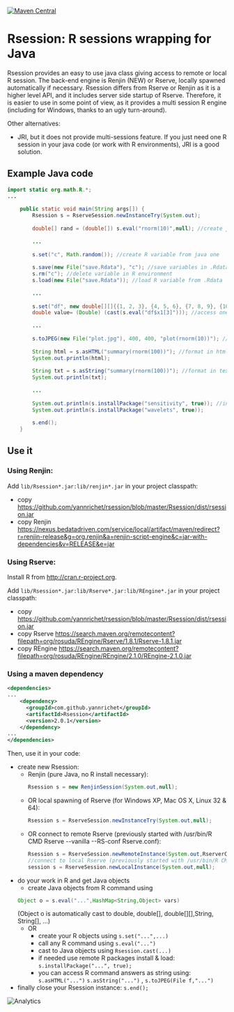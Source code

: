 [![Maven Central](https://maven-badges.herokuapp.com/maven-central/com.github.yannrichet/Rsesion/badge.svg?style=flat)](http://search.maven.org/#search|ga|1|g%3ARsession)

# Rsession: R sessions wrapping for Java #

Rsession provides an easy to use java class giving access to remote or local R session. The back-end engine is Renjin (NEW) or Rserve, locally spawned automatically if necessary.
Rsession differs from Rserve or Renjin as it is a higher level API, and it includes server side startup of Rserve. Therefore, it is easier to use in some point of view, as it provides a multi session R engine (including for Windows, thanks to an ugly turn-around).

Other alternatives:
  * JRI, but it does not provide multi-sessions feature. If you just need one R session in your java code (or work with R environments), JRI is a good solution.

## Example Java code ##
```java
import static org.math.R.*;
...
 
    public static void main(String args[]) {
        Rsession s = RserveSession.newInstanceTry(System.out);
 
        double[] rand = (double[]) s.eval("rnorm(10)",null); //create java variable from R command
 
        ...
 
        s.set("c", Math.random()); //create R variable from java one
 
        s.save(new File("save.Rdata"), "c"); //save variables in .Rdata
        s.rm("c"); //delete variable in R environment
        s.load(new File("save.Rdata")); //load R variable from .Rdata
 
        ...
 
        s.set("df", new double[][]{{1, 2, 3}, {4, 5, 6}, {7, 8, 9}, {10, 11, 12}}, "x1", "x2", "x3"); //create data frame from given vectors
        double value= (Double) (cast(s.eval("df$x1[3]"))); //access one value in data frame
 
        ...
 
        s.toJPEG(new File("plot.jpg"), 400, 400, "plot(rnorm(10))"); //create jpeg file from R graphical command (like plot)
 
        String html = s.asHTML("summary(rnorm(100))"); //format in html using R2HTML
        System.out.println(html);
 
        String txt = s.asString("summary(rnorm(100))"); //format in text
        System.out.println(txt);
 
        ...
 
        System.out.println(s.installPackage("sensitivity", true)); //install and load R package
        System.out.println(s.installPackage("wavelets", true));
 
        s.end();
    }
```
## Use it ##

### Using Renjin: ###

Add `lib/Rsession*.jar:lib/renjin*.jar` in your project classpath: 
  * copy https://github.com/yannrichet/rsession/blob/master/Rsession/dist/rsession.jar
  * copy Renjin https://nexus.bedatadriven.com/service/local/artifact/maven/redirect?r=renjin-release&g=org.renjin&a=renjin-script-engine&c=jar-with-dependencies&v=RELEASE&e=jar

### Using Rserve: ###

Install R from http://cran.r-project.org.

Add `lib/Rsession*.jar:lib/Rserve*.jar:lib/REngine*.jar` in your project classpath: 
  * copy https://github.com/yannrichet/rsession/blob/master/Rsession/dist/rsession.jar
  * copy Rserve https://search.maven.org/remotecontent?filepath=org/rosuda/REngine/Rserve/1.8.1/Rserve-1.8.1.jar
  * copy REngine https://search.maven.org/remotecontent?filepath=org/rosuda/REngine/REngine/2.1.0/REngine-2.1.0.jar

### Using a maven dependency ###
```xml
<dependencies>
...
    <dependency>
      <groupId>com.github.yannrichet</groupId>
      <artifactId>Rsession</artifactId>
      <version>2.0.1</version>
    </dependency>
...
</dependencies>
```


Then, use it in your code:
  * create new Rsession:
    * Renjin (pure Java, no R install necessary):
      ```java
      Rsession s = new RenjinSession(System.out,null);
      ```
    * OR local spawning of Rserve (for Windows XP, Mac OS X, Linux 32 & 64):
      ```java
      Rsession s = RserveSession.newInstanceTry(System.out,null);
      ```
    * OR connect to remote Rserve (previously started with /usr/bin/R CMD Rserve --vanilla --RS-conf Rserve.conf):
      ```java
      Rsession s = RserveSession.newRemoteInstance(System.out,RserverConf.parse("R://192.168.1.1"));
      //connect to local Rserve (previously started with /usr/bin/R CMD Rserve --vanilla --RS-conf Rserve.conf):
      session s = RserveSession.newLocalInstance(System.out,null); 
      ```
  * do your work in R and get Java objects
    * create Java objects from R command using
    ```java
    Object o = s.eval("...",HashMap<String,Object> vars)
    ```
    (Object o is automatically cast to double, double[], double[][],String, String[], ...)
    * OR
      * create your R objects using `s.set("...",...)`
      * call any R command using `s.eval("...")`
      * cast to Java objects using `Rsession.cast(...)`
      * if needed use remote R packages install & load: `s.installPackage("...", true);`
      * you can access R command answers as string using: `s.asHTML("...")` `s.asString("...")` , `s.toJPEG(File f,"...")` 
  * finally close your Rsession instance: `s.end(); `

![Analytics](https://ga-beacon.appspot.com/UA-109580-20/rsession)
